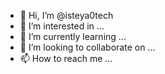 - 👋 Hi, I’m @isteya0tech
- 👀 I’m interested in ...
- 🌱 I’m currently learning ...
- 💞️ I’m looking to collaborate on ...
- 📫 How to reach me ...

<!---
isteya0tech/isteya0tech is a ✨ special ✨ repository because its `README.md` (this file) appears on your GitHub profile.
You can click the Preview link to take a look at your changes.
--->
